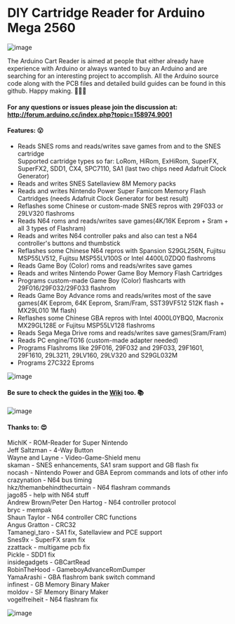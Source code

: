 # DIY Cartridge Reader for Arduino Mega 2560

![image](https://dl.dropboxusercontent.com/s/sfbfcb031cjlo1z/red.jpg?dl=1)   

The Arduino Cart Reader is aimed at people that either already have experience with Arduino or always wanted to buy an Arduino and are searching for an interesting project to accomplish. All the Arduino source code along with the PCB files and detailed build guides can be found in this github. Happy making. 🔧🔨😊

#### For any questions or issues please join the discussion at: http://forum.arduino.cc/index.php?topic=158974.9001  

#### Features: 😮 
- Reads SNES roms and reads/writes save games from and to the SNES cartridge  
  Supported cartridge types so far: LoRom, HiRom, ExHiRom, SuperFX, SuperFX2, SDD1, CX4, SPC7110, SA1 (last two chips need Adafruit Clock Generator)     
- Reads and writes SNES Satellaview 8M Memory packs    
- Reads and writes Nintendo Power Super Famicom Memory Flash Cartridges (needs Adafruit Clock Generator for best result)  
- Reflashes some Chinese or custom-made SNES repros with 29F033 or 29LV320 flashroms     
- Reads N64 roms and reads/writes save games(4K/16K Eeprom + Sram + all 3 types of Flashram)   
- Reads and writes N64 controller paks and also can test a N64 controller's buttons and thumbstick   
- Reflashes some Chinese N64 repros with Spansion S29GL256N, Fujitsu MSP55LV512, Fujitsu MSP55LV100S or Intel 4400L0ZDQ0 flashroms    
- Reads Game Boy (Color) roms and reads/writes save games   
- Reads and writes Nintendo Power Game Boy Memory Flash Cartridges   
- Programs custom-made Game Boy (Color) flashcarts with 29F016/29F032/29F033 flashrom   
- Reads Game Boy Advance roms and reads/writes most of the save games(4K Eeprom, 64K Eeprom, Sram/Fram, SST39VF512 512K flash + MX29L010 1M flash)  
- Reflashes some Chinese GBA repros with Intel 4000L0YBQ0, Macronix MX29GL128E or Fujitsu MSP55LV128 flashroms    
- Reads Sega Mega Drive roms and reads/writes save games(Sram/Fram)    
- Reads PC engine/TG16 (custom-made adapter needed)   
- Programs Flashroms like 29F016, 29F032 and 29F033, 29F1601, 29F1610, 29L3211, 29LV160, 29LV320 and S29GL032M   
- Programs 27C322 Eproms   

![image](https://dl.dropboxusercontent.com/s/nc5lblrrf49sgxb/v17_slots.png?dl=1)   

#### Be sure to check the guides in the [Wiki](https://github.com/sanni/cartreader/wiki) too. 📚

![image](https://dl.dropboxusercontent.com/s/ptswm9c7nhi6pa3/v17_back.png?dl=1)   

#### Thanks to: 😍  
   MichlK - ROM-Reader for Super Nintendo    
   Jeff Saltzman - 4-Way Button    
   Wayne and Layne - Video-Game-Shield menu    
   skaman - SNES enhancements, SA1 sram support and GB flash fix    
   nocash - Nintendo Power and GBA Eeprom commands and lots of other info    
   crazynation - N64 bus timing     
   hkz/themanbehindthecurtain - N64 flashram commands    
   jago85 - help with N64 stuff    
   Andrew Brown/Peter Den Hartog - N64 controller protocol   
   bryc - mempak   
   Shaun Taylor - N64 controller CRC functions   
   Angus Gratton - CRC32   
   Tamanegi_taro - SA1 fix, Satellaview and PCE support   
   Snes9x - SuperFX sram fix    
   zzattack - multigame pcb fix   
   Pickle - SDD1 fix   
   insidegadgets - GBCartRead   
   RobinTheHood - GameboyAdvanceRomDumper   
   YamaArashi - GBA flashrom bank switch command   
   infinest - GB Memory Binary Maker   
   moldov - SF Memory Binary Maker   
   vogelfreiheit - N64 flashram fix    
     
   ![image](https://dl.dropboxusercontent.com/s/t0igdyghvagbrwq/v17_switches.png?dl=1)   
